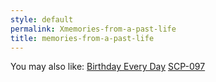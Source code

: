 ```yaml
---
style: default
permalink: Xmemories-from-a-past-life
title: memories-from-a-past-life
---
```

You may also like:
[Birthday Every Day](http://scp-wiki.net/birthday-every-day)
[SCP-097](http://scp-wiki.net/scp-097)